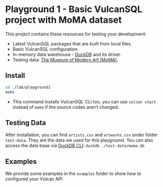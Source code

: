 # Playground 1 - Basic VulcanSQL project with MoMA dataset

This project contains these resources for testing your development:

- Latest VulcanSQL packages that are built from local files.
- Basic VulcanSQL configuration.
- In-memory data warehouse - [DuckDB](https://duckdb.org/) and its driver.
- Testing data: [The Museum of Modern Art (MoMA)](https://github.com/MuseumofModernArt/collection).

## Install

```bash
cd ./lab/playground1
make
```

- This command installs VulcanSQL CLI too, you can use `vulcan start` instead of `make` if the source codes aren’t changed.

## Testing Data

After installation, you can find `artists.csv` and `artworks.csv` under folder `test-data`. They are the data we used for this playground. You can also access the data base via [DuckDB CLI](https://duckdb.org/docs/api/cli): `duckdb ./test-data/moma.db`

## Examples

We provide some examples in the `examples` folder to show how to configured your Vulcan API